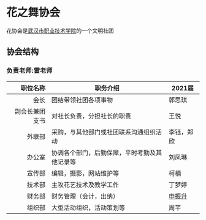 # 花之舞协会
花协会是[武汉市职业技术学院](http://www.wtc.edu.cn)的一个文明社团
## 协会结构
### 负责老师:雷老师
| 职位名称| 职务介绍| 2021届 |
| --: | -- | --- |
| 会长|团结带领社团各项事物| 郭思琪|
| 副会长兼团支书|对社长负责，分担社长的职责|王悦 |
|外联部|采购，与其他部门或社团联系沟通组织活动|李钰，郑欣|
| 办公室|协调各个部门，后勤保障，平时考勤及其他记录等|刘凤琳|
|宣传部|编辑，摄影，网站维护等|柯楠|
| 技术部|主攻花艺技术及教学工作|丁梦婷|
| 财务部|财务管理（会计，出纳）|[申振升](http://520you.club)|
| 组织部|大型活动组织，活动策划等|周芊|
